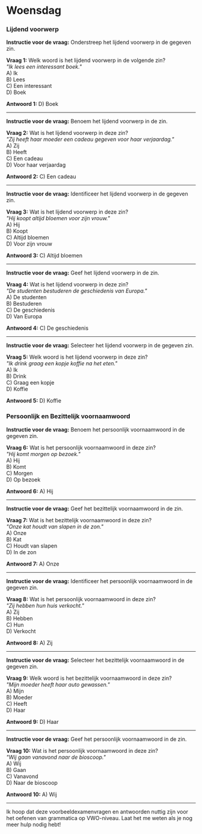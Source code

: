 # Woensdag

### Lijdend voorwerp

**Instructie voor de vraag:** Onderstreep het lijdend voorwerp in de gegeven zin.

**Vraag 1:** Welk woord is het lijdend voorwerp in de volgende zin?  
*"Ik lees een interessant boek."*  
A) Ik  
B) Lees  
C) Een interessant  
D) Boek  

**Antwoord 1:** D) Boek

---

**Instructie voor de vraag:** Benoem het lijdend voorwerp in de zin.

**Vraag 2:** Wat is het lijdend voorwerp in deze zin?  
*"Zij heeft haar moeder een cadeau gegeven voor haar verjaardag."*  
A) Zij  
B) Heeft  
C) Een cadeau  
D) Voor haar verjaardag  

**Antwoord 2:** C) Een cadeau

---

**Instructie voor de vraag:** Identificeer het lijdend voorwerp in de gegeven zin.

**Vraag 3:** Wat is het lijdend voorwerp in deze zin?  
*"Hij koopt altijd bloemen voor zijn vrouw."*  
A) Hij  
B) Koopt  
C) Altijd bloemen  
D) Voor zijn vrouw  

**Antwoord 3:** C) Altijd bloemen

---

**Instructie voor de vraag:** Geef het lijdend voorwerp in de zin.

**Vraag 4:** Wat is het lijdend voorwerp in deze zin?  
*"De studenten bestuderen de geschiedenis van Europa."*  
A) De studenten  
B) Bestuderen  
C) De geschiedenis  
D) Van Europa  

**Antwoord 4:** C) De geschiedenis

---

**Instructie voor de vraag:** Selecteer het lijdend voorwerp in de gegeven zin.

**Vraag 5:** Welk woord is het lijdend voorwerp in deze zin?  
*"Ik drink graag een kopje koffie na het eten."*  
A) Ik  
B) Drink  
C) Graag een kopje  
D) Koffie  

**Antwoord 5:** D) Koffie

### Persoonlijk en Bezittelijk voornaamwoord

**Instructie voor de vraag:** Benoem het persoonlijk voornaamwoord in de gegeven zin.

**Vraag 6:** Wat is het persoonlijk voornaamwoord in deze zin?  
*"Hij komt morgen op bezoek."*  
A) Hij  
B) Komt  
C) Morgen  
D) Op bezoek  

**Antwoord 6:** A) Hij

---

**Instructie voor de vraag:** Geef het bezittelijk voornaamwoord in de zin.

**Vraag 7:** Wat is het bezittelijk voornaamwoord in deze zin?  
*"Onze kat houdt van slapen in de zon."*  
A) Onze  
B) Kat  
C) Houdt van slapen  
D) In de zon  

**Antwoord 7:** A) Onze

---

**Instructie voor de vraag:** Identificeer het persoonlijk voornaamwoord in de gegeven zin.

**Vraag 8:** Wat is het persoonlijk voornaamwoord in deze zin?  
*"Zij hebben hun huis verkocht."*  
A) Zij  
B) Hebben  
C) Hun  
D) Verkocht  

**Antwoord 8:** A) Zij

---

**Instructie voor de vraag:** Selecteer het bezittelijk voornaamwoord in de gegeven zin.

**Vraag 9:** Welk woord is het bezittelijk voornaamwoord in deze zin?  
*"Mijn moeder heeft haar auto gewassen."*  
A) Mijn  
B) Moeder  
C) Heeft  
D) Haar  

**Antwoord 9:** D) Haar

---

**Instructie voor de vraag:** Geef het persoonlijk voornaamwoord in de zin.

**Vraag 10:** Wat is het persoonlijk voornaamwoord in deze zin?  
*"Wij gaan vanavond naar de bioscoop."*  
A) Wij  
B) Gaan  
C) Vanavond  
D) Naar de bioscoop  

**Antwoord 10:** A) Wij

---

Ik hoop dat deze voorbeeldexamenvragen en antwoorden nuttig zijn voor het oefenen van grammatica op VWO-niveau. Laat het me weten als je nog meer hulp nodig hebt!
